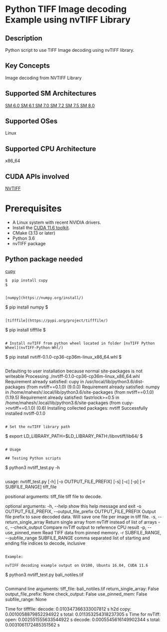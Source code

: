 # Python TIFF Image decoding Example using nvTIFF Library

## Description

Python script to use TIFF Image decoding using nvTIFF library.

## Key Concepts

Image decoding from NVTIFF Library

## Supported SM Architectures

  [SM 6.0 ](https://developer.nvidia.com/cuda-gpus)  [SM 6.1 ](https://developer.nvidia.com/cuda-gpus)  [SM 7.0 ](https://developer.nvidia.com/cuda-gpus)  [SM 7.2 ](https://developer.nvidia.com/cuda-gpus)  [SM 7.5 ](https://developer.nvidia.com/cuda-gpus) [SM 8.0 ](https://developer.nvidia.com/cuda-gpus)

## Supported OSes

Linux

## Supported CPU Architecture

x86_64

## CUDA APIs involved

[NVTIFF](https://docs.nvidia.com/cuda/nvTIFF/index.html)

# Prerequisites
- A Linux system with recent NVIDIA drivers.
- Install the [CUDA 11.6 toolkit](https://developer.nvidia.com/cuda-downloads).
- CMake (3.13 or later)
- Python 3.6
- nvTIFF package


## Python package needed
[cupy](https://docs.cupy.dev/en/stable/install.html) 
```
$  pip install cupy
$


[numpy](https://numpy.org/install/) 
```
$  pip install numpy
$
```

[tifffile](https://pypi.org/project/tifffile/) 
```
$  pip install tifffile
$
```

# Install nvTIFF from python wheel located in folder [nvTIFF Python Wheel](nvTIFF-Python-Whl/)
```
$  pip install nvtiff-0.1.0-cp36-cp36m-linux_x86_64.whl
$
```
```
Defaulting to user installation because normal site-packages is not writeable
Processing ./nvtiff-0.1.0-cp36-cp36m-linux_x86_64.whl
Requirement already satisfied: cupy in /usr/local/lib/python3.6/dist-packages (from nvtiff==0.1.0) (9.0.0)
Requirement already satisfied: numpy in /home/mahesh/.local/lib/python3.6/site-packages (from nvtiff==0.1.0) (1.19.5)
Requirement already satisfied: fastrlock>=0.5 in /home/mahesh/.local/lib/python3.6/site-packages (from cupy->nvtiff==0.1.0) (0.6)
Installing collected packages: nvtiff
Successfully installed nvtiff-0.1.0
```

# Set the nvTIFF library path 
```
$  export LD_LIBRARY_PATH=$LD_LIBRARY_PATH:/libnvtiff/lib64/
$
```

# Usage

## Testing Python scripts
```
$ python3 nvtiff_test.py -h
```
```
usage: nvtiff_test.py [-h] [-o OUTPUT_FILE_PREFIX] [-s] [-c] [-p]
                      [-r SUBFILE_RANGE]
                      tiff_file

positional arguments:
  tiff_file             tiff file to decode.

optional arguments:
  -h, --help            show this help message and exit
  -o OUTPUT_FILE_PREFIX, --output_file_prefix OUTPUT_FILE_PREFIX
                        Output file prefix to save decoded data. Will save one
                        file per image in tiff file.
  -s, --return_single_array
                        Return single array from nvTiff instead of list of
                        arrays
  -c, --check_output    Compare nvTiff output to reference CPU result
  -p, --use_pinned_mem  Read TIFF data from pinned memory.
  -r SUBFILE_RANGE, --subfile_range SUBFILE_RANGE
                        comma separated list of starting and ending file
                        indices to decode, inclusive
```

Example:

nvTIFF decoding example output on GV100, Ubuntu 16.04, CUDA 11.6

```
$ python3 nvtiff_test.py bali_notiles.tif 
```

```
Command line arguments:
	tiff_file: bali_notiles.tif
	return_single_array: False
	output_file_prefix: None
	check_output: False
	use_pinned_mem: False
	subfile_range: None

Time for tifffile:
	decode:   0.010347366333007812 s
	h2d copy: 0.0010058879852294922 s
	total:    0.011353254318237305 s
Time for nvTiff:
	open: 0.002551555633544922 s
	decode: 0.0005545616149902344 s
	total:  0.0031061172485351562 s

```
